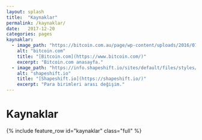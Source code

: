 ```yaml
---
layout: splash
title:  "Kaynaklar"
permalink: /kaynaklar/
date:   2017-12-20
categories: pages
kaynaklar:
  - image_path: "https://bitcoin.com.au/page/wp-content/uploads/2016/07/bitcoin.com_.png"
    alt: "bitcoin.com"
    title: "[Bitcoin.com](https://www.bitcoin.com/)"
    excerpt: "Bitcoin.com anasayfa."
  - image_path: "https://info.shapeshift.io/sites/default/files/styles/blog_thumb/public/Steem%20and%20ShapeShift.png?itok=6OkojdcX"
    alt: "shapeshift.io"
    title: "[Shapeshift.io](https://shapeshift.io/)"
    excerpt: "Para birimleri arası değişim."
---
```


Kaynaklar
=========

{% include feature_row id="kaynaklar" class="full" %}
